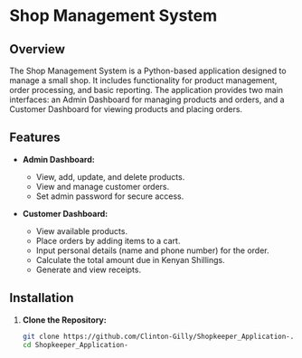 # Shop Management System

## Overview

The Shop Management System is a Python-based application designed to manage a small shop. It includes functionality for product management, order processing, and basic reporting. The application provides two main interfaces: an Admin Dashboard for managing products and orders, and a Customer Dashboard for viewing products and placing orders.

## Features

- **Admin Dashboard:**
  - View, add, update, and delete products.
  - View and manage customer orders.
  - Set admin password for secure access.

- **Customer Dashboard:**
  - View available products.
  - Place orders by adding items to a cart.
  - Input personal details (name and phone number) for the order.
  - Calculate the total amount due in Kenyan Shillings.
  - Generate and view receipts.

## Installation

1. **Clone the Repository:**

   ```bash
   git clone https://github.com/Clinton-Gilly/Shopkeeper_Application-.git
   cd Shopkeeper_Application-
